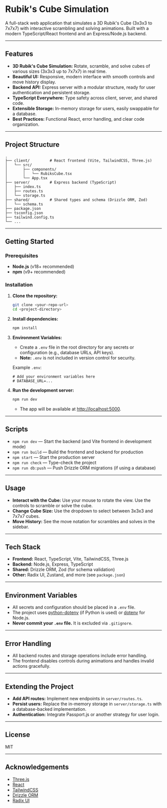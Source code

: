 # Rubik's Cube Simulation

A full-stack web application that simulates a 3D Rubik's Cube (3x3x3 to 7x7x7) with interactive scrambling and solving animations. Built with a modern TypeScript/React frontend and an Express/Node.js backend.

---

## Features

- **3D Rubik's Cube Simulation:** Rotate, scramble, and solve cubes of various sizes (3x3x3 up to 7x7x7) in real time.
- **Beautiful UI:** Responsive, modern interface with smooth controls and move history display.
- **Backend API:** Express server with a modular structure, ready for user authentication and persistent storage.
- **TypeScript Everywhere:** Type safety across client, server, and shared code.
- **Extensible Storage:** In-memory storage for users, easily swappable for a database.
- **Best Practices:** Functional React, error handling, and clear code organization.

---

## Project Structure

```
.
├── client/         # React frontend (Vite, TailwindCSS, Three.js)
│   └── src/
│       ├── components/
│       │   └── RubiksCube.tsx
│       └── App.tsx
├── server/         # Express backend (TypeScript)
│   ├── index.ts
│   ├── routes.ts
│   └── storage.ts
├── shared/         # Shared types and schema (Drizzle ORM, Zod)
│   └── schema.ts
├── package.json
├── tsconfig.json
├── tailwind.config.ts
└── ...
```

---

## Getting Started

### Prerequisites

- **Node.js** (v18+ recommended)
- **npm** (v9+ recommended)

### Installation

1. **Clone the repository:**
   ```bash
   git clone <your-repo-url>
   cd <project-directory>
   ```

2. **Install dependencies:**
   ```bash
   npm install
   ```

3. **Environment Variables:**
   - Create a `.env` file in the root directory for any secrets or configuration (e.g., database URLs, API keys).
   - **Note:** `.env` is not included in version control for security.

   Example `.env`:
   ```
   # Add your environment variables here
   # DATABASE_URL=...
   ```

4. **Run the development server:**
   ```bash
   npm run dev
   ```
   - The app will be available at [http://localhost:5000](http://localhost:5000).

---

## Scripts

- `npm run dev` — Start the backend (and Vite frontend in development mode)
- `npm run build` — Build the frontend and backend for production
- `npm start` — Start the production server
- `npm run check` — Type-check the project
- `npm run db:push` — Push Drizzle ORM migrations (if using a database)

---

## Usage

- **Interact with the Cube:** Use your mouse to rotate the view. Use the controls to scramble or solve the cube.
- **Change Cube Size:** Use the dropdown to select between 3x3x3 and 7x7x7 cubes.
- **Move History:** See the move notation for scrambles and solves in the sidebar.

---

## Tech Stack

- **Frontend:** React, TypeScript, Vite, TailwindCSS, Three.js
- **Backend:** Node.js, Express, TypeScript
- **Shared:** Drizzle ORM, Zod (for schema validation)
- **Other:** Radix UI, Zustand, and more (see `package.json`)

---

## Environment Variables

- All secrets and configuration should be placed in a `.env` file.
- The project uses [python-dotenv](https://pypi.org/project/python-dotenv/) (if Python is used) or [dotenv](https://www.npmjs.com/package/dotenv) for Node.js.
- **Never commit your `.env` file.** It is excluded via `.gitignore`.

---

## Error Handling

- All backend routes and storage operations include error handling.
- The frontend disables controls during animations and handles invalid actions gracefully.

---

## Extending the Project

- **Add API routes:** Implement new endpoints in `server/routes.ts`.
- **Persist users:** Replace the in-memory storage in `server/storage.ts` with a database-backed implementation.
- **Authentication:** Integrate Passport.js or another strategy for user login.

---

## License

MIT

---

## Acknowledgements

- [Three.js](https://threejs.org/)
- [React](https://react.dev/)
- [TailwindCSS](https://tailwindcss.com/)
- [Drizzle ORM](https://orm.drizzle.team/)
- [Radix UI](https://www.radix-ui.com/) 